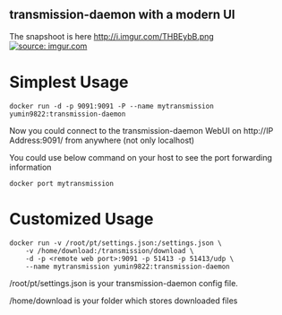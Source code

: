 ## transmission-daemon with a modern UI
The snapshoot is here http://i.imgur.com/THBEybB.png
   <a href="http://imgur.com/THBEybB"><img src="http://i.imgur.com/THBEybB.png" title="source: imgur.com" /></a>
  

# Simplest Usage 
```
docker run -d -p 9091:9091 -P --name mytransmission yumin9822:transmission-daemon
```
Now you could connect to the transmission-daemon WebUI on http://IP Address:9091/ from anywhere (not only localhost)

You could use below command on your host to see the port forwarding information
```
docker port mytransmission
```

# Customized Usage
```
docker run -v /root/pt/settings.json:/settings.json \
	-v /home/download:/transmission/download \
	-d -p <remote web port>:9091 -p 51413 -p 51413/udp \
	--name mytransmission yumin9822:transmission-daemon
```
/root/pt/settings.json is your transmission-daemon config file. 

/home/download is your folder which stores downloaded files
